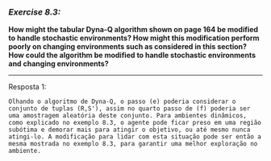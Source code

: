 ### *Exercise 8.3:*

**How might the tabular Dyna-Q algorithm shown on page 164 be modified
to handle stochastic environments? How might this modification perform poorly on
changing environments such as considered in this section? How could the algorithm be
modified to handle stochastic environments and changing environments?**

---
Resposta 1:

```
Olhando o algoritmo de Dyna-Q, o passo (e) poderia considerar o conjunto de tuplas (R,S'), assim no quarto passo de (f) poderia ser uma amostragem aleatória deste conjunto. Para ambientes dinâmicos, como explicado no exemplo 8.3, o agente pode ficar preso em uma região subótima e demorar mais para atingir o objetivo, ou até mesmo nunca atingi-lo. A modificação para lidar com esta situação pode ser então a mesma mostrada no exemplo 8.3, para garantir uma melhor exploração no ambiente.
```
